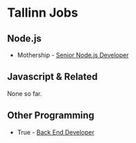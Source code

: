 # Tallinn Jobs

## Node.js
- Mothership - [Senior Node.js Developer](n001)

## Javascript & Related
None so far.

## Other Programming
- True - [Back End Developer](n002)


[n001]: https://angel.co/mothershipcx/jobs/355311-senior-node-js-developer
[n002]: https://angel.co/true/jobs/354028-back-end-developer
